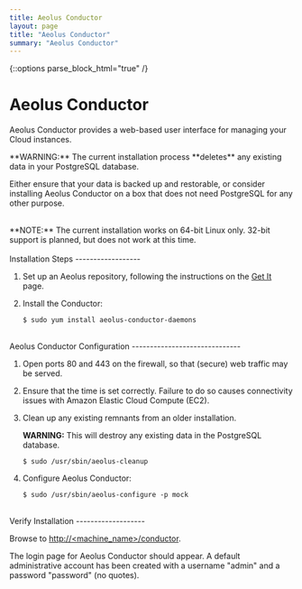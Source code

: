 ```yaml
---
title: Aeolus Conductor
layout: page
title: "Aeolus Conductor"
summary: "Aeolus Conductor"
---
```

{::options parse_block_html="true" /}

Aeolus Conductor
================

Aeolus Conductor provides a web-based user interface for managing your
Cloud instances.

<div class="warning">
**WARNING:** The current installation process **deletes** any existing
data in your PostgreSQL database.

Either ensure that your data is backed up and restorable, or consider
installing Aeolus Conductor on a box that does not need PostgreSQL for
any other purpose.
</div>
<br />

<div class="note">
**NOTE:** The current installation works on 64-bit Linux only. 32-bit
support is planned, but does not work at this time.
</div>
<br />

<div class="section-grouping">
Installation Steps
------------------

1.  Set up an Aeolus repository, following the instructions on the [Get
    It](get_it.html "Get Aeolus") page.

2.  Install the Conductor:

        $ sudo yum install aeolus-conductor-daemons

</div>
<br />

<div class="section-grouping">
Aeolus Conductor Configuration
------------------------------

1.  Open ports 80 and 443 on the firewall, so that (secure) web traffic
    may be served.

2.  Ensure that the time is set correctly. Failure to do so causes
    connectivity issues with Amazon Elastic Cloud Compute (EC2).

3.  Clean up any existing remnants from an older installation.


    **WARNING:** This will destroy any existing data in the PostgreSQL
    database.


        $ sudo /usr/sbin/aeolus-cleanup

4.  Configure Aeolus Conductor:

        $ sudo /usr/sbin/aeolus-configure -p mock
</div>
<br />

<div class="section-grouping">
Verify Installation
-------------------

Browse to
[http://\<machine\_name\>/conductor](http://machine_name/conductor).

The login page for Aeolus Conductor should appear. A default
administrative account has been created with a username "admin" and a
password "password" (no quotes).
</div>
